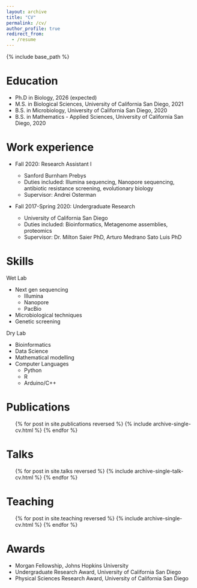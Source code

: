 ```yaml
---
layout: archive
title: "CV"
permalink: /cv/
author_profile: true
redirect_from:
  - /resume
---
```


{% include base_path %}

Education
======
* Ph.D in Biology, 2026 (expected)
* M.S. in Biological Sciences, University of California San Diego, 2021
* B.S. in Microbiology, University of California San Diego, 2020
* B.S. in Mathematics - Applied Sciences, University of California San Diego, 2020

Work experience
======

* Fall 2020: Research Assistant I
  * Sanford Burnham Prebys
  * Duties included: Illumina sequencing, Nanopore sequencing, antibiotic resistance screening, evolutionary biology
  * Supervisor: Andrei Osterman

* Fall 2017-Spring 2020: Undergraduate Research
  * University of California San Diego
  * Duties included: Bioinformatics, Metagenome assemblies, proteomics
  * Supervisor: Dr. Milton Saier PhD, Arturo Medrano Sato Luis PhD
  
Skills
======
Wet Lab
* Next gen sequencing
  * Illumina
  * Nanopore
  * PacBio
* Microbiological techniques
* Genetic screening
        
Dry Lab
* Bioinformatics
* Data Science
* Mathematical modelling
* Computer Languages
  * Python
  * R
  * Arduino/C++  


Publications
======
  <ul>{% for post in site.publications reversed %}
    {% include archive-single-cv.html %}
  {% endfor %}</ul>
  
Talks
======
  <ul>{% for post in site.talks reversed %}
    {% include archive-single-talk-cv.html  %}
  {% endfor %}</ul>
  
Teaching
======
  <ul>{% for post in site.teaching reversed %}
    {% include archive-single-cv.html %}
  {% endfor %}</ul>
  
Awards
======
* Morgan Fellowship, Johns Hopkins University
* Undergraduate Research Award, University of California San Diego
* Physical Sciences Research Award, University of California San Diego
